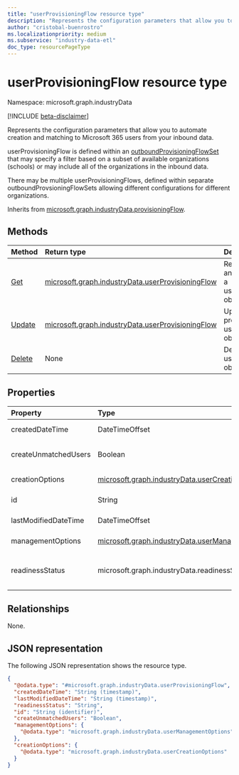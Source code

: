 ```yaml
---
title: "userProvisioningFlow resource type"
description: "Represents the configuration parameters that allow you to automate creation and matching to Microsoft 365 users from your inbound data."
author: "cristobal-buenrostro"
ms.localizationpriority: medium
ms.subservice: "industry-data-etl"
doc_type: resourcePageType
---
```


# userProvisioningFlow resource type

Namespace: microsoft.graph.industryData

[!INCLUDE [beta-disclaimer](../../includes/beta-disclaimer.md)]

Represents the configuration parameters that allow you to automate creation and matching to Microsoft 365 users from your inbound data.

userProvisioningFlow is defined within an [outboundProvisioningFlowSet](industrydata-outboundprovisioningflowset.md) that may specify a filter based on a subset of available organizations (schools) or may include all of the organizations in the inbound data.

There may be multiple userProvisioningFlows, defined within separate outboundProvsioningFlowSets allowing different configurations for different organizations.

Inherits from [microsoft.graph.industryData.provisioningFlow](industrydata-provisioningflow.md).

## Methods

| Method                                                                                | Return type                                                                                                       | Description                                                                                                                                               |
| :------------------------------------------------------------------------------------ | :---------------------------------------------------------------------------------------------------------------- | :-------------------------------------------------------------------------------------------------------------------------------------------------------- |
| [Get](../api/industrydata-userprovisioningflow-get.md)          | [microsoft.graph.industryData.userProvisioningFlow](industrydata-userprovisioningflow.md)            | Read the properties and relationships of a userprovisioningflow object. |
| [Update](../api/industrydata-userprovisioningflow-update.md)   | [microsoft.graph.industryData.userProvisioningFlow](industrydata-userprovisioningflow.md)            | Update the properties of a userprovisioningflow object.                 |
| [Delete](../api/industrydata-userprovisioningflow-delete.md)   | None                                                                                                              | Delete a userprovisioningflow object.                                   |

## Properties

| Property             | Type                                                                                                     | Description                                                                                                                                                                                                         |
| :------------------- | :------------------------------------------------------------------------------------------------------- | :------------------------------------------------------------------------------------------------------------------------------------------------------------------------------------------------------------------ |
| createdDateTime      | DateTimeOffset                                                                                           | Inherited from [microsoft.graph.industryData.provisioningFlow](industrydata-provisioningflow.md).                                                                                                      |
| createUnmatchedUsers | Boolean                                                                                                  | A boolean choice indicating whether unmatched users should be created or ignored.                                                                                                                                    |
| creationOptions      | [microsoft.graph.industryData.userCreationOptions](industrydata-usercreationoptions.md)     | The different management choices for the new users to be provisioned.                                                                                                                                                |
| id                   | String                                                                                                   | Inherited from [microsoft.graph.industryData.provisioningFlow](industrydata-provisioningflow.md).                                                                                                      |
| lastModifiedDateTime | DateTimeOffset                                                                                           | Inherited from [microsoft.graph.industryData.provisioningFlow](industrydata-provisioningflow.md).                                                                                                      |
| managementOptions    | [microsoft.graph.industryData.userManagementOptions](industrydata-usermanagementoptions.md) | The different attribute choices for all the users to be considered.                                                                                                                                                  |
| readinessStatus      | microsoft.graph.industryData.readinessStatus                                                             | Inherited from [microsoft.graph.industryData.provisioningFlow](industrydata-provisioningflow.md). The possible values are: `notReady`, `ready`, `failed`, `disabled`, `expired`, `unknownFutureValue`. |

## Relationships

None.

## JSON representation

The following JSON representation shows the resource type.

<!-- {
  "blockType": "resource",
  "keyProperty": "id",
  "@odata.type": "microsoft.graph.industryData.userProvisioningFlow",
  "baseType": "microsoft.graph.industryData.provisioningFlow",
  "openType": false
}
-->

```json
{
  "@odata.type": "#microsoft.graph.industryData.userProvisioningFlow",
  "createdDateTime": "String (timestamp)",
  "lastModifiedDateTime": "String (timestamp)",
  "readinessStatus": "String",
  "id": "String (identifier)",
  "createUnmatchedUsers": "Boolean",
  "managementOptions": {
    "@odata.type": "microsoft.graph.industryData.userManagementOptions"
  },
  "creationOptions": {
    "@odata.type": "microsoft.graph.industryData.userCreationOptions"
  }
}
```
